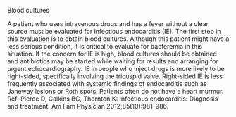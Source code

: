 Blood cultures

A patient who uses intravenous drugs and has a fever without a clear source must be evaluated for
infectious endocarditis (IE). The first step in this evaluation is to obtain blood cultures. Although this
patient might have a less serious condition, it is critical to evaluate for bacteremia in this situation. If the
concern for IE is high, blood cultures should be obtained and antibiotics may be started while waiting for
results and arranging for urgent echocardiography.
IE in people who inject drugs is more likely to be right-sided, specifically involving the tricuspid valve.
Right-sided IE is less frequently associated with systemic findings of endocarditis such as Janeway lesions
or Roth spots. Patients often do not have a heart murmur.
Ref: Pierce D, Calkins BC, Thornton K: Infectious endocarditis: Diagnosis and treatment. Am Fam Physician
2012;85(10):981-986.